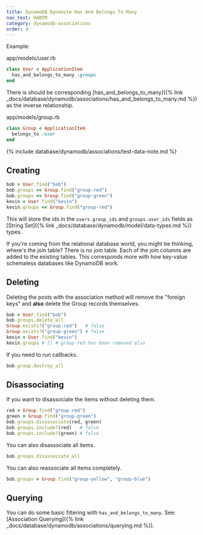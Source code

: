 ```yaml
---
title: DynamoDB Dynomite Has And Belongs To Many
nav_text: HABTM
category: dynamodb-associations
order: 4
---
```


Example:

app/models/user.rb

```ruby
class User < ApplicationItem
  has_and_belongs_to_many :groups
end
```

There is should be corresponding [has_and_belongs_to_many]({% link _docs/database/dynamodb/associations/has_and_belongs_to_many.md %}) as the inverse relationship.

app/models/group.rb

```ruby
class Group < ApplicationItem
  belongs_to :user
end
```

{% include database/dynamodb/associations/test-data-note.md %}

## Creating

```ruby
bob = User.find("bob")
bob.groups << Group.find("group-red")
bob.groups << Group.find("group-green")
kevin = User.find("kevin")
kevin.groups << Group.find("group-red")
```

This will store the ids in the `users.group_ids` and `groups.user_ids` fields as [String Set]({% link _docs/database/dynamodb/model/data-types.md %}) types.

If you're coming from the relational database world, you might be thinking, where's the join table? There is no join table. Each of the join columns are added to the existing tables. This corresponds more with how key-value schemaless databases like DynamoDB work.

## Deleting

Deleting the posts with the association method will remove the "foreign keys" and **also** delete the Group records themselves.

```ruby
bob = User.find("bob")
bob.groups.delete_all
Group.exists?("group-red")   # false
Group.exists?("group-green") # false
kevin = User.find("kevin")
kevin.groups # [] # group-red has been removed also
```

If you need to run callbacks.

```ruby
bob.group.destroy_all
```

## Disassociating

If you want to disassociate the items without deleting them.

```ruby
red = Group.find("group-red")
green = Group.find("group-green")
bob.groups.disassociate(red, green)
bob.groups.include?(red)   # false
bob.groups.include?(green) # false
```

You can also disassociate all items.

```ruby
bob.groups.disassociate_all
```

You can also reassociate all items completely.

```ruby
bob.groups = Group.find("group-yellow", "group-blue")
```

## Querying

You can do some basic filtering with `has_and_belongs_to_many`. See: [Association Querying]({% link _docs/database/dynamodb/associations/querying.md %}).
